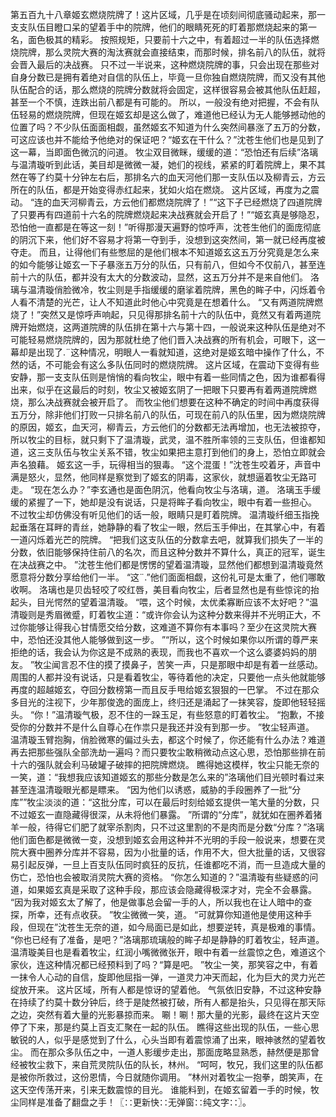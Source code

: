 第五百九十八章姬玄燃烧院牌了！这片区域，几乎是在顷刻间彻底骚动起来，那一支支队伍目瞪口呆的望着手中的院牌，他们的眼睛死死的盯着那燃烧起来的第一名，面色极其的精彩。
按照规矩，只要前十六之中，有着超过一半的队伍选择燃烧院牌，那么灵院大赛的淘汰赛就会直接结束，而那时候，排名前八的队伍，就将会晋入最后的决战赛。
只不过一半说来，这种燃烧院牌的事，只会出现在那些对自身分数已是拥有着绝对自信的队伍上，毕竟一旦你独自燃烧院牌，而又没有其他队伍配合的话，那么燃烧的院牌分数就将会固定，这样很容易会被其他队伍赶超，甚至一个不慎，连跌出前八都是有可能的。
所以，一般没有绝对把握，不会有队伍轻易的燃烧院牌，但现在姬玄却是这么做了，难道他已经认为无人能够撼动他的位置了吗？不少队伍面面相觑，虽然姬玄不知道为什么突然间暴涨了五万的分数，可这应该也并不能给予他绝对的保证吧？“姬玄在干什么？”沈苍生他们也是见到了这一幕，当即面色微沉的问道。
牧尘双目微眯，缓缓的道：“恐怕还有后续”洛璃与温清璇听到此话，美目却是微微一凝，她们的视线，紧紧的盯着院牌上，果不其然在等了约莫十分钟左右后，那排名六的血天河他们那一支队伍以及柳青云，方云所在的队伍，都是开始变得赤红起来，犹如火焰在燃烧。
这片区域，再度为之震动。
“连的血天河柳青云，方云他们都燃烧院牌了！”“这下子已经燃烧了四道院牌了只要再有四道前十六名的院牌燃烧起来决战赛就会开启了！”“姬玄真是够隐忍，恐怕他一直都是在等这一刻！”听得那漫天遍野的惊呼声，沈苍生他们的面庞彻底的阴沉下来，他们好不容易才将第一夺到手，没想到这突然间，第一就已经再度被夺走。
而且，让得他们有些憋屈的是他们根本不知道姬玄这五万分究竟是怎么来的如今能够让姬玄一下子暴涨五万分的队伍，只有前八，但如今不仅前八，甚至连前十六的队伍，都并没有太大的分数波动，显然，这五万分并不是来自他们。
洛璃与温清璇俏脸微冷，牧尘则是手指缓缓的磨挲着院牌，黑色的眸子中，闪烁着令人看不清楚的光芒，让人不知道此时他心中究竟是在想着什么。
“又有两道院牌燃烧了！”突然又是惊呼声响起，只见得那排名前十六的队伍中，竟然又有着两道院牌开始燃烧，这两道院牌的队伍排在第十六与第十四，一般说来这种队伍是绝对不可能轻易燃烧院牌的，因为那就杜绝了他们晋入决战赛的所有机会，可眼下，这一幕却是出现了.¨这种情况，明眼人一看就知道，这绝对是姬玄暗中操作了什么，不然的话，不可能会有这么多队伍同时的燃烧院牌。
这片区域，在震动下变得有些安静，那一支支队伍则是悄悄的看向牧尘，眼中有着一些同情之色，因为谁都看得出来，似乎在这最后的时刻，牧尘又被姬玄阴了一把眼下只要再有着两道院牌燃烧，那么决战赛就会被开启了。
而牧尘他们想要在这种不确定的时间中再度获得五万分，除非他们打败一只排名前八的队伍，可现在前八的队伍里，因为燃烧院牌的原因，姬玄，血天河，柳青云，方云他们的分数都无法再增加，也无法被掠夺，所以牧尘的目标，就只剩下了温清璇，武灵，温不胜所率领的三支队伍，但谁都知道，这三支队伍与牧尘关系不错，牧尘如果把主意打到他们的身上，恐怕立即就会声名狼藉。
姬玄这一手，玩得相当的狠毒。
“这个混蛋！”沈苍生咬着牙，声音中满是怒火，显然，他同样是察觉到了姬玄的阴毒，这家伙，就想逼着牧尘无路可走。
“现在怎么办？”李玄通也是面色阴沉，他看向牧尘与洛璃，道。
洛璃玉手缓缓的紧握了一下，她却是没有说话，只是将眸子看向牧尘，眼中有着一些担心。
不过牧尘却仿佛没有听见他们的话一般，眼睛只是盯着院牌。
温清璇纤细玉指挽起垂落在耳畔的青丝，她静静的看了牧尘一眼，然后玉手伸出，在其掌心中，有着一道闪烁着光芒的院牌。
“把我们这支队伍的分数拿去吧，就算我们损失了一半的分数，依旧能够保持住前八的名次，而且这种分数并不算什么，真正的冠军，诞生在决战赛之中。
”沈苍生他们都是愣愣的望着温清璇，显然他们都想到温清璇竟然愿意将分数分享给他们一半。
“这¨.”他们面面相觑，这份礼可是太重了，他们哪敢收啊。
洛璃也是贝齿轻咬了咬红唇，美目看向牧尘，后者显然也是有些惊诧的抬起头，目光愕然的望着温清璇。
“喂，这个时候，太优柔寡断应该不太好吧？”温清璇则是秀眉微蹙，盯着牧尘道：“或许你会认为这种分数来得并不光明正大，不过你能够让得我心甘情愿交给分数，这难道不算你有本事吗？至少在这灵院大赛中，恐怕还没其他人能够做到这一步。
”“所以，这个时候如果你以所谓的尊严来拒绝的话，我会认为你这是不成熟的表现，而我也不喜欢一个这么婆婆妈妈的朋友。
”牧尘闻言忍不住的摸了摸鼻子，苦笑一声，只是那眼中却是有着一丝感动。
周围的人都并没有说话，只是看着牧尘，等待着他的决定，只要他一点头他就能够再度的超越姬玄，夺回分数榜第一而且反手甩给姬玄狠狠的一巴掌。
不过在那众多目光的注视下，少年那俊逸的面庞上，终归还是涌起了一抹笑容，旋即他轻轻摇头。
“你！”温清璇气极，忍不住的一跺玉足，有些怒意的盯着牧尘。
“抱歉，不接受你的分数并不是什么自尊心在作祟只是我还并没有到那一步。
”牧尘轻声道。
温清璇玉臂抱胸，俏脸微寒的偏过头去，都这个时候了，你还能有什么办法？难道再去把那些强队全部洗劫一遍吗？而只要牧尘敢稍微动点这心思，恐怕那些排在前十六的强队就会利马破罐子破摔的把院牌燃烧。
瞧得她这模样，牧尘只能无奈的一笑，道：“我想我应该知道姬玄的那些分数是怎么来的”洛璃他们目光顿时看过来甚至连温清璇眼光都是瞟来。
“因为他们以诱惑，威胁的手段圈养了一批“分库””牧尘淡淡的道：“这批分库，可以在最后时刻给姬玄提供一笔大量的分数，只不过姬玄一直隐藏得很深，从未将他们暴露。
”所谓的“分库”，就犹如在圈养着猪羊一般，待得它们肥了就宰杀割肉，只不过这里割的不是肉而是分数“分库？”洛璃他们面色都是微微一变，没想到姬玄会用这种并不光明的手段一般说来，想要在灵院大赛中圈养分库并不容易，因为小批量的话，作用不大，但大批量的话，又很容易引起反弹，一旦上百支队伍同时疯狂的反抗，任谁都吃不消，而一旦造成大量的伤亡，恐怕也会被取消灵院大赛的资格。
“你怎么知道的？”温清璇有些疑惑的问道，如果姬玄真是采取了这种手段，那应该会隐藏得极深才对，完全不会暴露。
“因为我对姬玄太了解了，他是做事总会留一手的人，所以我也在让人暗中的查探，所幸，还有点收获。
”牧尘微微一笑，道。
“可就算你知道他是使用这种手段，但现在”沈苍生无奈的道，如今局面已是如此，想要逆转，真是极难的事情。
“你也已经有了准备，是吧？”洛璃那琉璃般的眸子却是静静的盯着牧尘，轻声道。
温清璇美目也是看着牧尘，红润小嘴微微张开，眼中有着一丝震惊之色，难道这个家伙，连这种情况都已经预料到了吗？“算是吧。
”牧尘一笑，那笑容之中，有着一抹令人心动的自信，旋即他屈指一弹，一道灵力冲天而起，化为巨大的灵力光芒绽放开来。
这片区域，所有人都是惊讶的望着他。
气氛依旧安静，不过这种安静在持续了约莫十数分钟后，终于是陡然被打破，所有人都是抬头，只见得在那天际之边，突然有着大量的光影暴掠而来。
唰！唰！那大量的光影，最终在这片天空停了下来，那是约莫上百支汇聚在一起的队伍。
瞧得这些出现的队伍，一些心思敏锐的人，似乎是感觉到了什么，心头当即有着震惊涌了出来，眼神骇然的望着牧尘。
而在那众多队伍之中，一道人影缓步走出，那面庞略显熟悉，赫然便是那曾经被牧尘救下，来自荒灵院队伍的队长，林州。
“呵呵，牧兄，我们这里的队伍都是被你所救过，这份恩情，今日就随你调用。
”林州对着牧尘一抱拳，朗笑声，在这天空传荡开来，引来无数震惊的目光。
谁能料到，在姬玄留着一手的时候，牧尘同样是准备了翻盘之手！〖∷更新快∷无弹窗∷纯文字∷〗。
